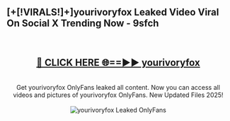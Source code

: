 <h2>[+[!VIRALS!]+]yourivoryfox Leaked Video Viral On Social X Trending Now - 9sfch</h2>
<br>
<div align="center">
<h2><a href="https://libra.edu.pl?yourivoryfox" rel="nofollow">🔴 CLICK HERE 🌐==►► yourivoryfox</a></h2>
<br>
Get yourivoryfox OnlyFans leaked all content. Now you can access all videos and pictures of yourivoryfox OnlyFans. New Updated Files 2025!
<br>
<br>
<a href="https://libra.edu.pl?yourivoryfox" rel="nofollow" data-target="animated-image.originalLink"><img src="https://i.ibb.co.com/WyWwxjT/player-gif2.gif" alt="yourivoryfox Leaked OnlyFans" style="max-width: 100%; display: inline-block;" data-target="animated-image.originalImage"></a>
</div>
<br>